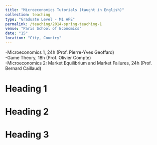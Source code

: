 ```yaml
---
title: "Microeconomics Tutorials (taught in English)"
collection: teaching
type: "Graduate Level - M1 APE"
permalink: /teaching/2014-spring-teaching-1
venue: "Paris School of Economics"
date: "15"
location: "City, Country"
---
```


-Microeconomics 1, 24h (Prof. Pierre-Yves Geoffard) <br/>
-Game Theory, 18h (Prof. Olivier Compte) <br/>
-Microeconomics 2: Market Equilibrium and Market Failures, 24h (Prof. Bernard Caillaud)

Heading 1
======

Heading 2
======

Heading 3
======
